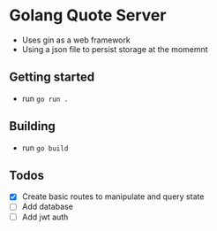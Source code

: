 # Golang Quote Server

- Uses gin as a web framework
- Using a json file to persist storage at the momemnt

## Getting started
- run `go run .`

## Building
- run `go build`

## Todos
- [x] Create basic routes to manipulate and query state
- [ ] Add database
- [ ] Add jwt auth